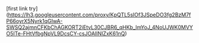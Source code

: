  [first link try] (https://lh3.googleusercontent.com/proxy/KpQTL5sIOf3JSpeDO3fg2BzM7fP66oyrX5Nyrk1qGIwA-SWSQ2ajmnCFKbChAGKORT2iEtvL30CJBR6_qHKb_lmYoJ_4NoUJWK0MVYO5ITe-FHtVfbgNpVL9DcsCY-csJOAIlNIZxK61nQ) 
